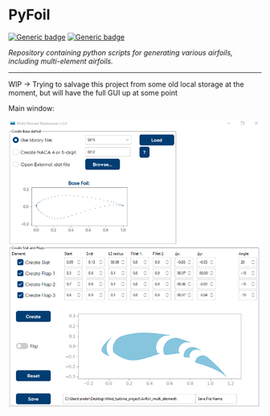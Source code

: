 # PyFoil

<p align="center">
 
 
[![Generic badge](https://img.shields.io/badge/Python-3.9-blue)]()
[![Generic badge](https://img.shields.io/badge/version-0.1.0_a-green)]()
</p>


_Repository containing python scripts for generating various airfoils, including multi-element airfoils._

---


WIP -> Trying to salvage this project from some old local storage at the moment, but will have the full GUI up at some point


Main window:

<img src="./doc/gui.png" width="700">

